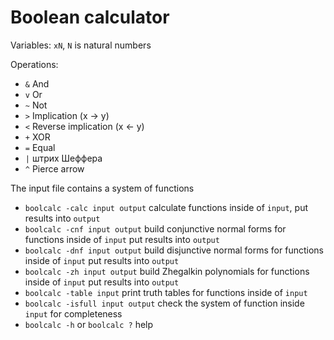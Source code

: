 # Boolean calculator

Variables: `xN`, `N` is natural numbers

Operations:
* `&` And
* `v` Or
* `~` Not
* `>` Implication (x → y)
* `<` Reverse implication (x ← y)
* `+` XOR
* `=` Equal
* `|` штрих Шеффера
* `^` Pierce arrow


The input file contains a system of functions

* `boolcalc -calc input output` calculate functions inside of `input`, put results into `output`
* `boolcalc -cnf input output` build conjunctive normal forms for functions inside of `input` put results into `output` 
* `boolcalc -dnf input output` build disjunctive normal forms for functions inside of `input` put results into `output`
* `boolcalc -zh input output`  build Zhegalkin polynomials for functions inside of `input` put results into `output`
* `boolcalc -table input` print truth tables for functions inside of `input`
* `boolcalc -isfull input output` check the system of function inside `input` for completeness 
* `boolcalc -h` or `boolcalc ?` help
